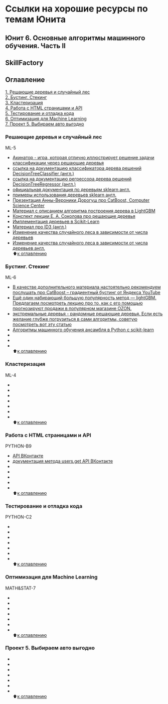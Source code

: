 # Ссылки на хорошие ресурсы по темам Юнита
## Юнит 6. Основные алгоритмы машинного обучения. Часть II 
## SkillFactory  

## Оглавление  
[1. Решающие деревья и случайный лес](https://github.com/alex-sokolov2011/my_study/blob/master/SkillFactory/DST_10/unit_6/links_to_resources_on_module_topics.md#Решающие-деревья-и-случайный-лес)  
[2. Бустинг. Стекинг](https://github.com/alex-sokolov2011/my_study/blob/master/SkillFactory/DST_10/unit_3/links_to_resources_on_module_topics.md#Бустинг.-Стекинг)  
[3. Кластеризация](https://github.com/alex-sokolov2011/my_study/blob/master/SkillFactory/DST_10/unit_3/links_to_resources_on_module_topics.md#Кластеризация)  
[4. Работа с HTML страницами и API](https://github.com/alex-sokolov2011/my_study/blob/master/SkillFactory/DST_10/unit_3/links_to_resources_on_module_topics.md#Работа-с-HTML-страницами-и-API)  
[5. Тестирование и отладка кода](https://github.com/alex-sokolov2011/my_study/blob/master/SkillFactory/DST_10/unit_3/links_to_resources_on_module_topics.md#Тестирование-и-отладка-кода)  
[6. Оптимизация для Machine Learning](https://github.com/alex-sokolov2011/my_study/blob/master/SkillFactory/DST_10/unit_3/links_to_resources_on_module_topics.md#Оптимизация-для-Machine-Learning)  
[7. Проект 5. Выбираем авто выгодно](https://github.com/alex-sokolov2011/my_study/blob/master/SkillFactory/DST_10/unit_3/links_to_resources_on_module_topics.md#Проект-5.-Выбираем-авто-выгодно)  


### Решающие деревья и случайный лес  
ML-5  
- [Акинатор - игра, которая отлично иллюстрирует решение задачи классификации через решающие деревья](https://ru.akinator.com/)  
- [ссылка на документацию классификатора дерева решений DecisionTreeClassifier (англ.)](https://scikit-learn.org/stable/modules/generated/sklearn.tree.DecisionTreeClassifier.html#sklearn.tree.DecisionTreeClassifier)  
- [ссылка на документацию регрессора дерева решений DecisionTreeRegressor (англ.)](https://scikit-learn.org/stable/modules/generated/sklearn.tree.DecisionTreeRegressor.html#sklearn.tree.DecisionTreeRegressor)  
- [официальная документация по деревьям sklearn англ.](http://scikit-learn.org/stable/modules/classes.html#module-sklearn.tree)  
- [примеры использования деревьев sklearn англ.](https://scikit-learn.org/stable/modules/tree.html#tree)  
- [Презентация Анны-Вероники Дорогуш про CatBoost, Computer Science Center](https://www.youtube.com/watch?v=UYDwhuyWYSo)  
- [Материал с описанием алгоритма построения дерева в LightGBM](https://lightgbm.readthedocs.io/en/latest/Features.html#optimization-in-accuracy)  
- [Конспект лекции Е. А. Соколова про решающие деревья](https://www.hse.ru/mirror/pubs/share/215285956)  
- [Имплементация деревьев в Scikit-Learn](https://github.com/scikit-learn/scikit-learn/blob/master/sklearn/tree/_tree.pxd)  
- [Материал про ID3 (англ.)](http://www.saedsayad.com/decision_tree.htm)  
- [Изменение качества случайного леса в зависимости от числа деревьев](http://scikit-learn.org/stable/auto_examples/ensemble/plot_ensemble_oob.html)  
- [Изменение качества случайного леса в зависимости от числа деревьев англ.](https://scikit-learn.org/stable/auto_examples/ensemble/plot_ensemble_oob.html)  
:arrow_up:[к оглавлению](https://github.com/alex-sokolov2011/my_study/blob/master/SkillFactory/DST_10/unit_6/links_to_resources_on_module_topics.md#Оглавление)  


### Бустинг. Стекинг  
ML-6  
- [В качестве дополнительного материала настоятельно рекомендуем послушать про CatBoost – градиентный бустинг от Яндекса YouTube](https://www.youtube.com/watch?v=UYDwhuyWYSo)  
- [Ещё один набирающий большую популярность метод — lightGBM. Предлагаем посмотреть лекцию про то, как с его помощью прогнозируют продажи в популярном магазине OZON.](https://www.youtube.com/watch?v=I4Oj17D8m04)  
- [экстремальные деревья - рандомные решающие деревья. Если есть желание глубже погрузиться в сами алгоритмы, советую посмотреть вот эту статью](https://towardsdatascience.com/an-intuitive-explanation-of-random-forest-and-extra-trees-classifiers-8507ac21d54b)  
- [Алгоритмы машинного обучения ансамбля в Python с scikit-learn](https://www.machinelearningmastery.ru/ensemble-machine-learning-algorithms-python-scikit-learn/)  
- []()  
- []()  
- []()  
:arrow_up:[к оглавлению](https://github.com/alex-sokolov2011/my_study/blob/master/SkillFactory/DST_10/unit_6/links_to_resources_on_module_topics.md#Оглавление)  


### Кластеризация  
ML-4  
- []()  
- []()  
- []()  
- []()  
- []()  
- []()  
- []()  
:arrow_up:[к оглавлению](https://github.com/alex-sokolov2011/my_study/blob/master/SkillFactory/DST_10/unit_6/links_to_resources_on_module_topics.md#Оглавление)  


### Работа с HTML страницами и API  
PYTHON-B9  
- [API ВКонтакте](\https://vk.com/editapp?act=create)  
- [документация метода users.get API ВКонтакте](https://vk.com/dev/users.get)  
- []()  
- []()  
- []()  
- []()  
- []()  
:arrow_up:[к оглавлению](https://github.com/alex-sokolov2011/my_study/blob/master/SkillFactory/DST_10/unit_6/links_to_resources_on_module_topics.md#Оглавление)  


### Тестирование и отладка кода  
PYTHON-C2  
- []()  
- []()  
- []()  
- []()  
- []()  
- []()  
- []()  
:arrow_up:[к оглавлению](https://github.com/alex-sokolov2011/my_study/blob/master/SkillFactory/DST_10/unit_6/links_to_resources_on_module_topics.md#Оглавление)  


### Оптимизация для Machine Learning  
MATH&STAT-7  
- []()  
- []()  
- []()  
- []()  
- []()  
- []()  
- []()  
:arrow_up:[к оглавлению](https://github.com/alex-sokolov2011/my_study/blob/master/SkillFactory/DST_10/unit_6/links_to_resources_on_module_topics.md#Оглавление)  


### Проект 5. Выбираем авто выгодно  
- []()  
- []()  
- []()  
- []()  
- []()  
- []()  
- []()  
:arrow_up:[к оглавлению](https://github.com/alex-sokolov2011/my_study/blob/master/SkillFactory/DST_10/unit_6/links_to_resources_on_module_topics.md#Оглавление)  